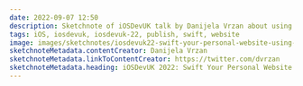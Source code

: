 ```yaml
---
date: 2022-09-07 12:50
description: Sketchnote of iOSDevUK talk by Danijela Vrzan about using publish to create a website
tags: iOS, iosdevuk, iosdevuk-22, publish, swift, website
image: images/sketchnotes/iosdevuk22-swift-your-personal-website-using-publish-small.jpg
sketchnoteMetadata.contentCreator: Danijela Vrzan
sketchnoteMetadata.linkToContentCreator: https://twitter.com/dvrzan
sketchnoteMetadata.heading: iOSDevUK 2022: Swift Your Personal Website Using Publish
---
```

